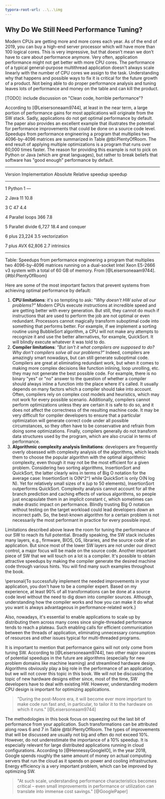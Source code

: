 ```yaml
---
typora-root-url: ..\..\img
---
```


## Why Do We Still Need Performance Tuning?

Modern CPUs are getting more and more cores each year. As of the end of 2019, you can buy a high-end server processor which will have more than 100 logical cores. This is very impressive, but that doesn’t mean we don’t have to care about performance anymore. Very often, application performance might not get better with more CPU cores. The performance of a typical general-purpose multithread application doesn't always scale linearly with the number of CPU cores we assign to the task. Understanding why that happens and possible ways to fix it is critical for the future growth of a product. Not being able to do proper performance analysis and tuning leaves lots of performance and money on the table and can kill the product.

[TODO]: include discussion on "Clean code, horrible performance"?

According to [@Leisersoneaam9744], at least in the near term, a large portion of performance gains for most applications will originate from the SW stack. Sadly, applications do not get optimal performance by default. The paper also provides an excellent example that illustrates the potential for performance improvements that could be done on a source code level. Speedups from performance engineering a program that multiplies two 4096-by-4096 matrices are summarized in Table @tbl:PlentyOfRoom. The end result of applying multiple optimizations is a program that runs over 60,000 times faster. The reason for providing this example is not to pick on Python or Java (which are great languages), but rather to break beliefs that software has "good enough" performance by default.

-----------------------------------------------
Version   Implementation   Absolute    Relative 
                           speedup     speedup

-------   --------------   --------    --------
   1         Python           1            —

   2          Java           11          10.8

   3           C             47           4.4

   4      Parallel loops     366          7.8

   5      Parallel divide   6,727        18.4
            and conquer

   6          plus         23,224         3.5
           vectorization

   7        plus AVX       62,806         2.7
           intrinsics

--------------------------------------------------------------

Table: Speedups from performance engineering a program that multiplies two 4096-by-4096 matrices running on a dual-socket Intel Xeon E5-2666 v3 system with a total of 60 GB of memory. From [@Leisersoneaam9744]. {#tbl:PlentyOfRoom}

Here are some of the most important factors that prevent systems from achieving optimal performance by default:

1. **CPU limitations**: it's so tempting to ask: "*Why doesn't HW solve all our problems?"* Modern CPUs execute instructions at incredible speed and are getting better with every generation. But still, they cannot do much if instructions that are used to perform the job are not optimal or even redundant. Processors cannot magically transform suboptimal code into something that performs better. For example, if we implement a sorting routine using BubbleSort algorithm, a CPU will not make any attempts to recognize it and use the better alternatives, for example, QuickSort. It will blindly execute whatever it was told to do.
2. **Compiler limitations**: *"But isn't it what compilers are supposed to do? Why don't compilers solve all our problems?"* Indeed, compilers are amazingly smart nowadays, but can still generate suboptimal code. Compilers are great at eliminating redundant work, but when it comes to making more complex decisions like function inlining, loop unrolling, etc. they may not generate the best possible code. For example, there is no binary "yes" or "no" answer to the question of whether a compiler should always inline a function into the place where it's called. It usually depends on many factors which a compiler should take into account. Often, compilers rely on complex cost models and heuristics, which may not work for every possible scenario. Additionally, compilers cannot perform optimizations unless they are certain it is safe to do so, and it does not affect the correctness of the resulting machine code. It may be very difficult for compiler developers to ensure that a particular optimization will generate correct code under all possible circumstances, so they often have to be conservative and refrain from doing some optimizations. Finally, compilers generally do not transform data structures used by the program, which are also crucial in terms of performance.
3. **Algorithmic complexity analysis limitations**: developers are frequently overly obsessed with complexity analysis of the algorithms, which leads them to choose the popular algorithm with the optimal algorithmic complexity, even though it may not be the most efficient for a given problem. Considering two sorting algorithms, InsertionSort and QuickSort, the latter clearly wins in terms of Big O notation for the average case: InsertionSort is O(N^2^) while QuickSort is only O(N log N). Yet for relatively small sizes of `N` (up to 50 elements), InsertionSort outperforms QuickSort. Complexity analysis cannot account for all the branch prediction and caching effects of various algorithms, so people just encapsulate them in an implicit constant `C`, which sometimes can make drastic impact on performance. Blindly trusting Big O notation without testing on the target workload could lead developers down an incorrect path. So, the best-known algorithm for a certain problem is not necessarily the most performant in practice for every possible input. 

Limitations described above leave the room for tuning the performance of our SW to reach its full potential. Broadly speaking, the SW stack includes many layers, e.g., firmware, BIOS, OS, libraries, and the source code of an application. But since most of the lower SW layers are not under our direct control, a major focus will be made on the source code. Another important piece of SW that we will touch on a lot is a compiler. It's possible to obtain attractive speedups by making the compiler generate the desired machine code through various hints. You will find many such examples throughout the book. 

\personal{To successfully implement the needed improvements in your application, you don't have to be a compiler expert. Based on my experience, at least 90\% of all transformations can be done at a source code level without the need to dig down into compiler sources. Although, understanding how the compiler works and how you can make it do what you want is always advantageous in performance-related work.}

Also, nowadays, it's essential to enable applications to scale up by distributing them across many cores since single-threaded performance tends to reach a plateau. Such enabling calls for efficient communication between the threads of application, eliminating unnecessary consumption of resources and other issues typical for multi-threaded programs.

It is important to mention that performance gains will not only come from tuning SW. According to [@Leisersoneaam9744], two other major sources of potential speedups in the future are algorithms (especially for new problem domains like machine learning) and streamlined hardware design. Algorithms obviously play a big role in the performance of an application, but we will not cover this topic in this book. We will not be discussing the topic of new hardware designs either since, most of the time, SW developers have to deal with existing HW. However, understanding modern CPU design is important for optimizing applications.

> "During the post-Moore era, it will become ever more important to make code run fast and, in particular, to tailor it to the hardware on which it runs." [@Leisersoneaam9744]

The methodologies in this book focus on squeezing out the last bit of performance from your application. Such transformations can be attributed along rows 6 and 7 in Table @tbl:PlentyOfRoom. The types of improvements that will be discussed are usually not big and often do not exceed 10%. However, do not underestimate the importance of a 10% speedup. It is especially relevant for large distributed applications running in cloud configurations. According to [@HennessyGoogleIO], in the year 2018, Google spends roughly the same amount of money on actual computing servers that run the cloud as it spends on power and cooling infrastructure. Energy efficiency is a very important problem, which can be improved by optimizing SW.

>  "At such scale, understanding performance characteristics becomes critical – even small improvements in performance or utilization can translate into immense cost savings." [@GooglePaper]

